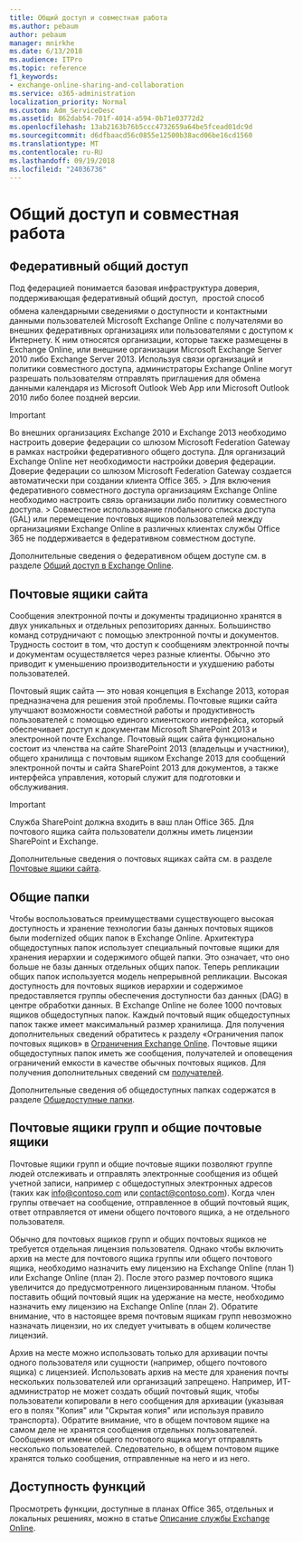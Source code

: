 ```yaml
---
title: Общий доступ и совместная работа
ms.author: pebaum
author: pebaum
manager: mnirkhe
ms.date: 6/13/2018
ms.audience: ITPro
ms.topic: reference
f1_keywords:
- exchange-online-sharing-and-collaboration
ms.service: o365-administration
localization_priority: Normal
ms.custom: Adm_ServiceDesc
ms.assetid: 862dab54-701f-4014-a594-0b71e03772d2
ms.openlocfilehash: 13ab2163b76b5ccc4732659a64be5fcead01dc9d
ms.sourcegitcommit: d6dfbaacd56c0855e12500b38acd06be16cd1560
ms.translationtype: MT
ms.contentlocale: ru-RU
ms.lasthandoff: 09/19/2018
ms.locfileid: "24036736"
---
```

# <a name="sharing-and-collaboration"></a>Общий доступ и совместная работа

## <a name="federated-sharing"></a>Федеративный общий доступ

Под федерацией понимается базовая инфраструктура доверия, поддерживающая федеративный общий доступ,  простой способ обмена календарными сведениями о доступности и контактными данными пользователей Microsoft Exchange Online с получателями во внешних федеративных организациях или пользователями с доступом к Интернету. К ним относятся организации, которые также размещены в Exchange Online, или внешние организации Microsoft Exchange Server 2010 либо Exchange Server 2013. Используя связи организаций и политики совместного доступа, администраторы Exchange Online могут разрешать пользователям отправлять приглашения для обмена данными календаря из Microsoft Outlook Web App или Microsoft Outlook 2010 либо более поздней версии.
  
> [!IMPORTANT]
>  Во внешних организациях Exchange 2010 и Exchange 2013 необходимо настроить доверие федерации со шлюзом Microsoft Federation Gateway в рамках настройки федеративного общего доступа. Для организаций Exchange Online нет необходимости настройки доверия федерации. Доверие федерации со шлюзом Microsoft Federation Gateway создается автоматически при создании клиента Office 365. >  Для включения федеративного совместного доступа организациям Exchange Online необходимо настроить связь организации либо политику совместного доступа. >  Совместное использование глобального списка доступа (GAL) или перемещение почтовых ящиков пользователей между организациями Exchange Online в различных клиентах службы Office 365 не поддерживается в федеративном совместном доступе. 
  
Дополнительные сведения о федеративном общем доступе см. в разделе [Общий доступ в Exchange Online](https://go.microsoft.com/fwlink/p/?LinkId=271774).
  
## <a name="site-mailboxes"></a>Почтовые ящики сайта

Сообщения электронной почты и документы традиционно хранятся в двух уникальных и отдельных репозиториях данных. Большинство команд сотрудничают с помощью электронной почты и документов. Трудность состоит в том, что доступ к сообщениям электронной почты и документам осуществляется через разные клиенты. Обычно это приводит к уменьшению производительности и ухудшению работы пользователей.
  
Почтовый ящик сайта — это новая концепция в Exchange 2013, которая предназначена для решения этой проблемы. Почтовые ящики сайта улучшают возможности совместной работы и продуктивность пользователей с помощью единого клиентского интерфейса, который обеспечивает доступ к документам Microsoft SharePoint 2013 и электронной почте Exchange. Почтовый ящик сайта функционально состоит из членства на сайте SharePoint 2013 (владельцы и участники), общего хранилища с почтовым ящиком Exchange 2013 для сообщений электронной почты и сайта SharePoint 2013 для документов, а также интерфейса управления, который служит для подготовки и обслуживания.
  
> [!IMPORTANT]
> Служба SharePoint должна входить в ваш план Office 365. Для почтового ящика сайта пользователи должны иметь лицензии SharePoint и Exchange. 
  
Дополнительные сведения о почтовых ящиках сайта см. в разделе [Почтовые ящики сайта](https://go.microsoft.com/fwlink/p/?LinkId=271789).
  
## <a name="public-folders"></a>Общие папки

Чтобы воспользоваться преимуществами существующего высокая доступность и хранение технологии базы данных почтовых ящиков были modernized общих папок в Exchange Online. Архитектура общедоступных папок использует специальный почтовые ящики для хранения иерархии и содержимого общей папки. Это означает, что оно больше не базы данных отдельных общих папок. Теперь репликации общих папок используется модель непрерывной репликации. Высокая доступность для почтовых ящиков иерархии и содержимое предоставляется группы обеспечения доступности баз данных (DAG) в центре обработки данных. В Exchange Online не более 1000 почтовых ящиков общедоступных папок. Каждый почтовый ящик общедоступных папок также имеет максимальный размер хранилища. Для получения дополнительных сведений обратитесь к разделу «Ограничения папок почтовых ящиков» в [Ограничения Exchange Online](exchange-online-limits.md). Почтовые ящики общедоступных папок иметь же сообщения, получателей и оповещения ограничений емкости в качестве обычных почтовых ящиков. Для получения дополнительных сведений см [получателей](recipients.md). 
  
Дополнительные сведения об общедоступных папках содержатся в разделе [Общедоступные папки](https://go.microsoft.com/fwlink/p/?LinkId=271790).
  
## <a name="group-and-shared-mailboxes"></a>Почтовые ящики групп и общие почтовые ящики

Почтовые ящики групп и общие почтовые ящики позволяют группе людей отслеживать и отправлять электронные сообщения из общей учетной записи, например с общедоступных электронных адресов (таких как info@contoso.com или contact@contoso.com). Когда член группы отвечает на сообщение, отправленное в общий почтовый ящик, ответ отправляется от имени общего почтового ящика, а не отдельного пользователя.
  
Обычно для почтовых ящиков групп и общих почтовых ящиков не требуется отдельная лицензия пользователя. Однако чтобы включить архив на месте для почтового ящика группы или общего почтового ящика, необходимо назначить ему лицензию на Exchange Online (план 1) или Exchange Online (план 2). После этого размер почтового ящика увеличится до предусмотренного лицензированным планом. Чтобы поставить общий почтовый ящик на удержание на месте, необходимо назначить ему лицензию на Exchange Online (план 2). Обратите внимание, что в настоящее время почтовым ящикам групп невозможно назначать лицензии, но их следует учитывать в общем количестве лицензий.
  
Архив на месте можно использовать только для архивации почты одного пользователя или сущности (например, общего почтового ящика) с лицензией. Использовать архив на месте для хранения почты нескольких пользователей или организаций запрещено. Например, ИТ-администратор не может создать общий почтовый ящик, чтобы пользователи копировали в него сообщения для архивации (указывая его в полях "Копия" или "Скрытая копия" или используя правило транспорта). Обратите внимание, что в общем почтовом ящике на самом деле не хранятся сообщения отдельных пользователей. Сообщения от имени общего почтового ящика могут отправлять несколько пользователей. Следовательно, в общем почтовом ящике хранятся только сообщения, отправленные на него и из него.
  
## <a name="feature-availability"></a>Доступность функций

Просмотреть функции, доступные в планах Office 365, отдельных и локальных решениях, можно в статье [Описание службы Exchange Online](exchange-online-service-description.md).
  

